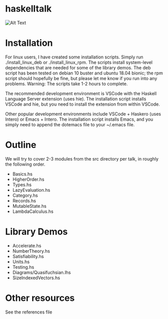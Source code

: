 # haskelltalk

![Alt Text](https://s3.amazonaws.com/kukuruku-co/uploads/images/00/00/01/2014/05/29/41b8afd406.png "Haskell interview question")

# Installation

For linux users, I have created some installation scripts.  Simply run ./install\_linux\_deb or ./install\_linux\_rpm.  The scripts install system-level dependencies that are needed for some of the library demos.  The deb script has been tested on debian 10 buster and ubuntu 18.04 bionic; the rpm script should hopefully be fine, but please let me know if you run into any problems. 
Warning: The scripts take 1-2 hours to complete.

The recommended development environment is VSCode with the Haskell Language Server extension (uses hie). The installation script installs VSCode and hie, but you need to install the extension from within VSCode.

Other popular development environments include VSCode + Haskero (uses Intero) or Emacs + Intero. The installation script installs Emacs, and you simply need to append the dotemacs file to your ~/.emacs file.

# Outline

We will try to cover 2-3 modules from the src directory per talk, in roughly the following order.

* Basics.hs
* HigherOrder.hs
* Types.hs
* LazyEvaluation.hs
* Category.hs
* Records.hs
* MutableState.hs
* LambdaCalculus.hs

# Library Demos

* Accelerate.hs
* NumberTheory.hs
* Satisfiability.hs
* Units.hs
* Testing.hs
* Diagrams/Quasifuchsian.lhs
* SizeIndexedVectors.hs

# Other resources

See the references file
